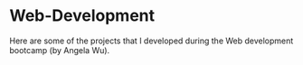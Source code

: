 # Web-Development

Here are some of the projects that I developed during the Web development bootcamp (by Angela Wu).
